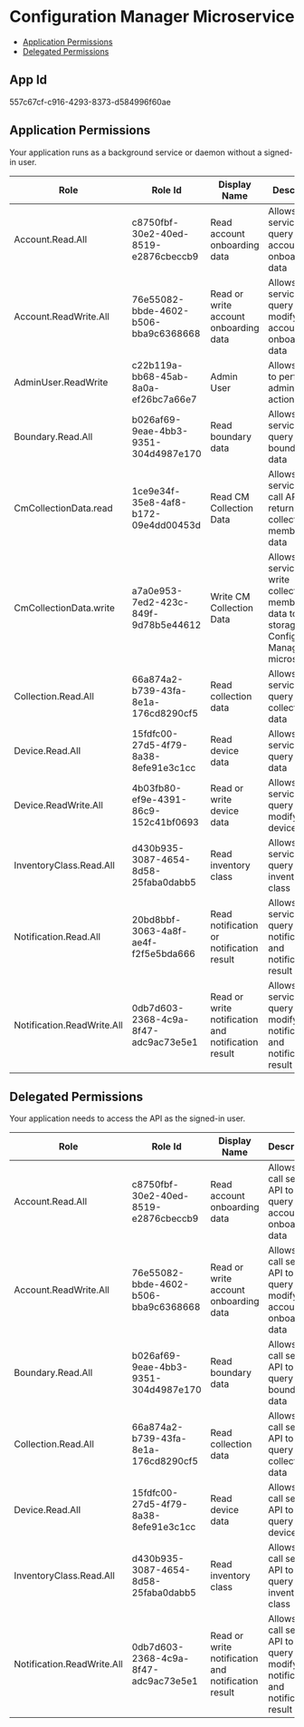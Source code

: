 # Configuration Manager Microservice
- [Application Permissions](#application-permissions)
- [Delegated Permissions](#delegated-permissions)

## App Id
557c67cf-c916-4293-8373-d584996f60ae

## Application Permissions
Your application runs as a background service or daemon without a signed-in user.

| Role | Role Id | Display Name | Description |
|---|---|---|---|
| Account.Read.All | c8750fbf-30e2-40ed-8519-e2876cbeccb9 | Read account onboarding data | Allows to call service API to query account onboarding data |
| Account.ReadWrite.All | 76e55082-bbde-4602-b506-bba9c6368668 | Read or write account onboarding data | Allows to call service API to query or modify account onboarding data |
| AdminUser.ReadWrite | c22b119a-bb68-45ab-8a0a-ef26bc7a66e7 | Admin User | Allows user to perform administrative actions |
| Boundary.Read.All | b026af69-9eae-4bb3-9351-304d4987e170 | Read boundary data | Allows to call service API to query boundary data |
| CmCollectionData.read | 1ce9e34f-35e8-4af8-b172-09e4dd00453d | Read CM Collection Data | Allows services to call APIs that return SCCM collection membership data |
| CmCollectionData.write | a7a0e953-7ed2-423c-849f-9d78b5e44612 | Write CM Collection Data | Allows services to write collection membership data to storage in the Configuration Manager microservice |
| Collection.Read.All | 66a874a2-b739-43fa-8e1a-176cd8290cf5 | Read collection data | Allows to call service API to query collection data |
| Device.Read.All | 15fdfc00-27d5-4f79-8a38-8efe91e3c1cc | Read device data | Allows to call service API to query device data |
| Device.ReadWrite.All | 4b03fb80-ef9e-4391-86c9-152c41bf0693 | Read or write device data | Allows to call service API to query or modify device data |
| InventoryClass.Read.All | d430b935-3087-4654-8d58-25faba0dabb5 | Read inventory class | Allows to call service API to query inventory class |
| Notification.Read.All | 20bd8bbf-3063-4a8f-ae4f-f2f5e5bda666 | Read notification or notification result | Allows to call service API to query notification and notification result |
| Notification.ReadWrite.All | 0db7d603-2368-4c9a-8f47-adc9ac73e5e1 | Read or write notification and notification result | Allows to call service API to query or modify notification and notification result |

## Delegated Permissions
Your application needs to access the API as the signed-in user. 

| Role | Role Id | Display Name | Description |
|---|---|---|---|
| Account.Read.All | c8750fbf-30e2-40ed-8519-e2876cbeccb9 | Read account onboarding data | Allows to call service API to query account onboarding data |
| Account.ReadWrite.All | 76e55082-bbde-4602-b506-bba9c6368668 | Read or write account onboarding data | Allows to call service API to query or modify account onboarding data |
| Boundary.Read.All | b026af69-9eae-4bb3-9351-304d4987e170 | Read boundary data | Allows to call service API to query boundary data |
| Collection.Read.All | 66a874a2-b739-43fa-8e1a-176cd8290cf5 | Read collection data | Allows to call service API to query collection data |
| Device.Read.All | 15fdfc00-27d5-4f79-8a38-8efe91e3c1cc | Read device data | Allows to call service API to query device data |
| InventoryClass.Read.All | d430b935-3087-4654-8d58-25faba0dabb5 | Read inventory class | Allows to call service API to query inventory class |
| Notification.ReadWrite.All | 0db7d603-2368-4c9a-8f47-adc9ac73e5e1 | Read or write notification and notification result | Allows to call service API to query or modify notification and notification result |

